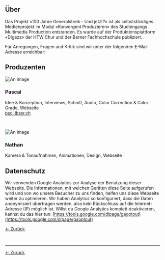 <section>

# Über 

Das Projekt «100 Jahre Generalstreik - Und jetzt?» ist als selbstständiges Medienprojekt im Modul «Konvergent Produzieren» des Studiengangs Multimedia Production entstanden. Es wurde auf der Produktionsplattform «Digezz» der HTW Chur und der Berner Fachhochschule publiziert. 

Für Anregungen, Fragen und Kritik sind wir unter der folgenden E-Mail Adresse erreichbar: <ClientOnly><Kontakt /></ClientOnly>

</section>

<ClientOnly>
<ParallaxVideo videosrc="scrollable04" />
</ClientOnly>

<div class="container">

## Produzenten

![An image](./assets/img/pascal-albisser-540.jpg)

### Pascal

Idee & Konzeption, Interviews, Schnitt, Audio, Color Correction & Color Grade, Webseite<br>
[pscl.lbssr.ch](https://pscl.lbssr.ch)

<br>

![An image](./assets/img/nathan-beer-540.jpg)

### Nathan

Kamera & Tonaufnahmen, Animationen, Design, Webseite

</div>

<ClientOnly>
<ParallaxVideo videosrc="scrollable00" />
</ClientOnly>

<div class="container">

## Datenschutz

Wir verwenden Google Analytics zur Analyse der Benutzung dieser Webseite. Die Informationen, mit welchen Geräten diese Seite aufgerufen wird und von wo unsere Besucher zu uns finden, helfen uns diese Webseite weiter zu optimieren. Wir haben Analytics so konfiguriert, dass die Daten anonymisiert übertragen werden, also kein Rückschluss auf die Internet-Adresse (IP) möglich ist. Willst du Google Analytics komplett deaktivieren, kannst du das hier tun: [https://tools.google.com/dlpage/gaoptout](https://tools.google.com/dlpage/gaoptout)  

<div class="fixed-nav">

[← Zurück](/) 

</div>

<br>

<hr>

[← Zurück](/) 

</div>
